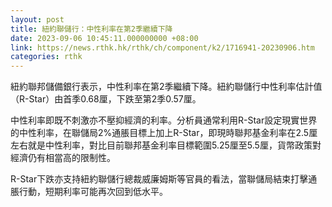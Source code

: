 ```yaml
---
layout: post
title: 紐約聯儲行：中性利率在第2季繼續下降
date: 2023-09-06 10:45:11.000000000 +08:00
link: https://news.rthk.hk/rthk/ch/component/k2/1716941-20230906.htm
categories: rthk
---
```


紐約聯邦儲備銀行表示，中性利率在第2季繼續下降。紐約聯儲行中性利率估計值（R-Star）由首季0.68厘，下跌至第2季0.57厘。

中性利率即既不刺激亦不壓抑經濟的利率。分析員通常利用R-Star設定現實世界的中性利率，在聯儲局2%通脹目標上加上R-Star，即現時聯邦基金利率在2.5厘左右就是中性利率，對比目前聯邦基金利率目標範圍5.25厘至5.5厘，貨幣政策對經濟仍有相當高的限制性。

R-Star下跌亦支持紐約聯儲行總裁威廉姆斯等官員的看法，當聯儲局結束打擊通脹行動，短期利率可能再次回到低水平。
